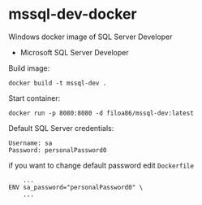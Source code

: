 # mssql-dev-docker

Windows docker image of SQL Server Developer

- Microsoft SQL Server Developer

Build image:

`docker build -t mssql-dev .`

Start container:

`docker run -p 8080:8080 -d filoa86/mssql-dev:latest`

Default SQL Server credentials:

```
Username: sa
Password: personalPassword0
```

if you want to change default password edit `Dockerfile`

```
    ...
ENV sa_password="personalPassword0" \
    ...
```

